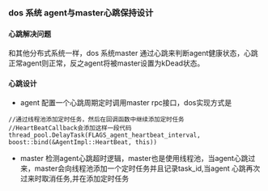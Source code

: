 ### dos 系统 agent与master心跳保持设计

#### 心跳解决问题
  和其他分布式系统一样，dos 系统master 通过心跳来判断agent健康状态，心跳正常agent则正常，反之agent将被master设置为kDead状态。


#### 心跳设计

* agent 配置一个心跳周期定时调用master rpc接口，dos实现方式是
```
//通过线程池添加定时任务，然后在回调函数中继续添加定时任务
//HeartBeatCallback会添加这样一段代码
thread_pool.DelayTask(FLAGS_agent_heartbeat_interval, boost::bind(&AgentImpl::HeartBeat, this))
```

* master 检测agent心跳超时逻辑，master也是使用线程池，当agent心跳过来，master会向线程池添加一个定时任务并且记录task_id,当agent 心跳再次过来时取消任务,并在添加定时任务



